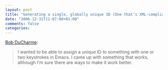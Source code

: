 ```yaml
---
layout: post
title: "Generating a single, globally unique ID (One that's XML-compliant and not too long)"
date: "2006-12-31T11:07:00+01:00"
comments: false
categories: 
---
```


<p><a href="http://www.snee.com/bobdc.blog/2006/12/generating_a_single_globally_u.html">Bob DuCharme</a>:</p>

<blockquote>
<p>I wanted to be able to assign a unique ID to something with one or two keystrokes in Emacs. I came up with something that works, although I&#8217;m sure there are ways to make it work better.</p>
</blockquote>


